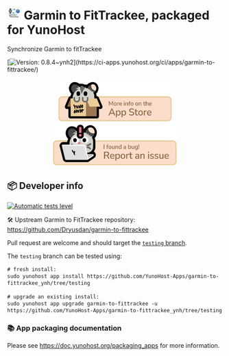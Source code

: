 <!--
N.B.: This README was automatically generated by <https://github.com/YunoHost/apps_tools/blob/main/readme_generator>
It shall NOT be edited by hand.
-->

<h1>
  <img src="https://raw.githubusercontent.com/YunoHost/apps/main/logos/garmin-to-fittrackee.png" width="32px" alt="Logo of Garmin to FitTrackee">
  Garmin to FitTrackee, packaged for YunoHost
</h1>

Synchronize Garmin to fitTrackee

[![Version: 0.8.4~ynh2](https://img.shields.io/badge/Version-0.8.4~ynh2-rgba(0,150,0,1)?style=for-the-badge)](https://ci-apps.yunohost.org/ci/apps/garmin-to-fittrackee/)

<div align="center">
<a href="https://apps.yunohost.org/app/garmin-to-fittrackee"><img height="100px" src="https://github.com/YunoHost/yunohost-artwork/raw/refs/heads/main/badges/neopossum-badges/badge_more_info_on_the_appstore.svg"/></a>
<a href="https://github.com/YunoHost-Apps/garmin-to-fittrackee_ynh/issues"><img height="100px" src="https://github.com/YunoHost/yunohost-artwork/raw/refs/heads/main/badges/neopossum-badges/badge_report_an_issue.svg"/></a>
</div>

## 📦 Developer info

[![Automatic tests level](https://apps.yunohost.org/badge/cilevel/garmin-to-fittrackee)](https://ci-apps.yunohost.org/ci/apps/garmin-to-fittrackee/)

🛠️ Upstream Garmin to FitTrackee repository: <https://github.com/Dryusdan/garmin-to-fittrackee>

Pull request are welcome and should target the [`testing` branch](https://github.com/YunoHost-Apps/garmin-to-fittrackee_ynh/tree/testing).

The `testing` branch can be tested using:
```
# fresh install:
sudo yunohost app install https://github.com/YunoHost-Apps/garmin-to-fittrackee_ynh/tree/testing

# upgrade an existing install:
sudo yunohost app upgrade garmin-to-fittrackee -u https://github.com/YunoHost-Apps/garmin-to-fittrackee_ynh/tree/testing
```

### 📚 App packaging documentation

Please see <https://doc.yunohost.org/packaging_apps> for more information.